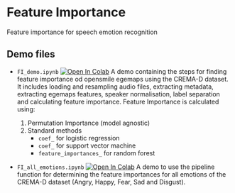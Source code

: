 # Feature Importance
Feature importance for speech emotion recognition

## Demo files
- `FI_demo.ipynb` [![Open In Colab](https://colab.research.google.com/assets/colab-badge.svg)](https://colab.research.google.com/github/satvik-dixit/feature_importance/blob/main/FI_demo.ipynb) A demo containing the steps for finding feature importance od opensmile egemaps using the CREMA-D dataset. It includes loading and resampling audio files, extracting metadata, extracting egemaps features, speaker normalisation, label separation and calculating feature importance. 
Feature Importance is calculated using:
  1. Permutation Importance (model agnostic)
  2. Standard methods
      - `coef_` for logistic regression
      - `coef_` for support vector machine
      - `feature_importances_` for random forest 
      
- `FI_all_emotions.ipynb` [![Open In Colab](https://colab.research.google.com/assets/colab-badge.svg)](https://colab.research.google.com/github/satvik-dixit/feature_importance/blob/main/FI_all_emotions.ipynb) A demo to use the pipeline function for determining the feature importances for all emotions of the CREMA-D dataset (Angry, Happy, Fear, Sad and Disgust).
 
